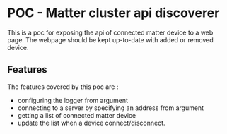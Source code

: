 # POC - Matter cluster api discoverer

This is a poc for exposing the api of connected matter device to a web page.
The webpage should be kept up-to-date with added or removed device.

## Features

The features covered by this poc are :

- configuring the logger from argument
- connecting to a server by specifying an address from argument
- getting a list of connected matter device
- update the list when a device connect/disconnect.
